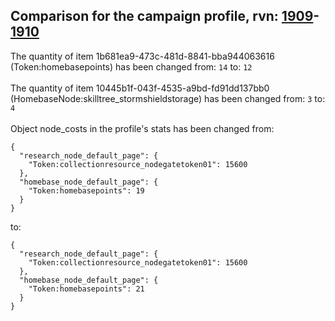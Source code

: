 ## Comparison for the campaign profile, rvn: [1909](https://github.com/PRO100KatYT/FortniteProfileRevisions/tree/main/profiles/campaign/1909%20campaign.json)-[1910](https://github.com/PRO100KatYT/FortniteProfileRevisions/tree/main/profiles/campaign/1910%20campaign.json)

The quantity of item 1b681ea9-473c-481d-8841-bba944063616 (Token:homebasepoints) has been changed from: `14` to: `12`
<br><br>
The quantity of item 10445b1f-043f-4535-a9bd-fd91dd137bb0 (HomebaseNode:skilltree_stormshieldstorage) has been changed from: `3` to: `4`
<br><br>
Object node_costs in the profile's stats has been changed from:

```
{
  "research_node_default_page": {
    "Token:collectionresource_nodegatetoken01": 15600
  },
  "homebase_node_default_page": {
    "Token:homebasepoints": 19
  }
}
```

to:

```
{
  "research_node_default_page": {
    "Token:collectionresource_nodegatetoken01": 15600
  },
  "homebase_node_default_page": {
    "Token:homebasepoints": 21
  }
}
```

<br><br>
